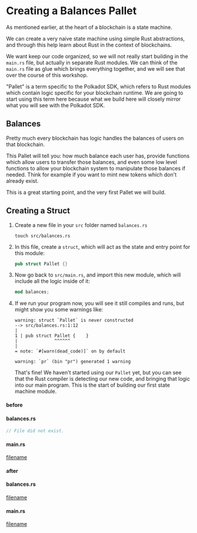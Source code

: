 # Creating a Balances Pallet

As mentioned earlier, at the heart of a blockchain is a state machine.

We can create a very naive state machine using simple Rust abstractions, and through this help learn about Rust in the context of blockchains.

We want keep our code organized, so we will not really start building in the `main.rs` file, but actually in separate Rust modules. We can think of the `main.rs` file as glue which brings everything together, and we will see that over the course of this workshop.

"Pallet" is a term specific to the Polkadot SDK, which refers to Rust modules which contain logic specific for your blockchain runtime. We are going to start using this term here because what we build here will closely mirror what you will see with the Polkadot SDK.

## Balances

Pretty much every blockchain has logic handles the balances of users on that blockchain.

This Pallet will tell you: how much balance each user has, provide functions which allow users to transfer those balances, and even some low level functions to allow your blockchain system to manipulate those balances if needed. Think for example if you want to mint new tokens which don't already exist.

This is a great starting point, and the very first Pallet we will build.

## Creating a Struct

1. Create a new file in your `src` folder named `balances.rs`

	```
	touch src/balances.rs
	```

2. In this file, create a `struct`, which will act as the state and entry point for this module:

	```rust
	pub struct Pallet {}
	```

3. Now go back to `src/main.rs`, and import this new module, which will include all the logic inside of it:

	```rust
	mod balances;
	```

4. If we run your program now, you will see it still compiles and runs, but might show you some warnings like:

	```
	warning: struct `Pallet` is never constructed
	--> src/balances.rs:1:12
	|
	1 | pub struct Pallet {    }
	|              ^^^^^^
	|
	= note: `#[warn(dead_code)]` on by default

	warning: `pr` (bin "pr") generated 1 warning
	```

	That's fine! We haven't started using our `Pallet` yet, but you can see that the Rust compiler is detecting our new code, and bringing that logic into our main program. This is the start of building our first state machine module.


<!-- slide:break -->

<!-- tabs:start -->

#### **before**

<!-- tabs:start -->

#### **balances.rs**

```rust
// File did not exist.
```

#### **main.rs**

[filename](./src/main.rs ':include :type=code rust')

<!-- tabs:end -->

#### **after**

<!-- tabs:start -->

#### **balances.rs**

[filename](./src/balances.rs ':include :type=code rust')

#### **main.rs**

[filename](./src/main.rs ':include :type=code rust')

<!-- tabs:end -->

<!-- tabs:end -->
